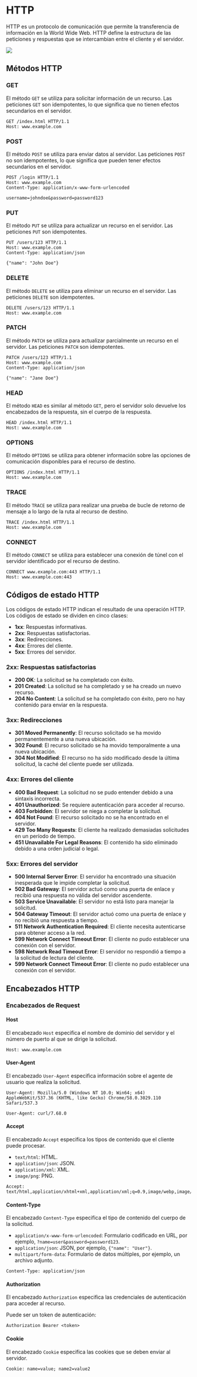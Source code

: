 # HTTP

HTTP es un protocolo de comunicación que permite la transferencia de información en la World Wide Web. HTTP define la estructura de las peticiones y respuestas que se intercambian entre el cliente y el servidor.

[![](https://mermaid.ink/img/pako:eNplk92OmzAQhV_F8lVWSlCgiRrlou0qqbq9iSKFu7oXEzwBqzBGxrCtUJ6tUp-sYyDNRkUC7MN3jsc_9DKzGuVWXkr7mhXgvEj3ihQ17Tl3UBdiBw0oEnwRdLMDdJiDtu5p1LLSIHmczXZj42nSnW09um_j6_uoaWr6fn84Xa-3PN_3h-f01tdFVjPwsjsGBUmHOsYEsVgsgv9NX0BjcgLR8m1qUbfn0mTAHz6E4EcjByuaSh0UnspbQZxQZJYw8yBgAEa3omANwPN9sK9HUTvTgR4Hm1IUcWYgv3xOxav5YWrUBiLr8oEaaufHjYg36yheR-tNlCSre9H8CISS8fskSt5FyTKONktF_4UqOZgadJ3h3ZidpoZ4SdMj74G2WVtxXbb51IumgBq3grVmLko4Y7nlIfb_ECV5vW9RYXxeC8-zwrH0O0cP2ELY2htLca_kn98pUm6FIkMaf0aFr8qPQ66iiQrBjRkiXdyzJ1kumbgGHakzVtyt04p0D2ayozkJ5tVy9WhG56x7MMu5rNBVYDSf7z6cMSV9gRUqGeav8QJt6ZVUdGUUWm9PvyiTW-9anEs-AXkhtxcoG-61tQaPewP8U1Qjcv0L_OUTkg?type=png)](https://mermaid.live/edit#pako:eNplk92OmzAQhV_F8lVWSlCgiRrlou0qqbq9iSKFu7oXEzwBqzBGxrCtUJ6tUp-sYyDNRkUC7MN3jsc_9DKzGuVWXkr7mhXgvEj3ihQ17Tl3UBdiBw0oEnwRdLMDdJiDtu5p1LLSIHmczXZj42nSnW09um_j6_uoaWr6fn84Xa-3PN_3h-f01tdFVjPwsjsGBUmHOsYEsVgsgv9NX0BjcgLR8m1qUbfn0mTAHz6E4EcjByuaSh0UnspbQZxQZJYw8yBgAEa3omANwPN9sK9HUTvTgR4Hm1IUcWYgv3xOxav5YWrUBiLr8oEaaufHjYg36yheR-tNlCSre9H8CISS8fskSt5FyTKONktF_4UqOZgadJ3h3ZidpoZ4SdMj74G2WVtxXbb51IumgBq3grVmLko4Y7nlIfb_ECV5vW9RYXxeC8-zwrH0O0cP2ELY2htLca_kn98pUm6FIkMaf0aFr8qPQ66iiQrBjRkiXdyzJ1kumbgGHakzVtyt04p0D2ayozkJ5tVy9WhG56x7MMu5rNBVYDSf7z6cMSV9gRUqGeav8QJt6ZVUdGUUWm9PvyiTW-9anEs-AXkhtxcoG-61tQaPewP8U1Qjcv0L_OUTkg)

## Métodos HTTP

### GET

El método `GET` se utiliza para solicitar información de un recurso. Las peticiones `GET` son idempotentes, lo que significa que no tienen efectos secundarios en el servidor.

```http
GET /index.html HTTP/1.1
Host: www.example.com
```

### POST

El método `POST` se utiliza para enviar datos al servidor. Las peticiones `POST` no son idempotentes, lo que significa que pueden tener efectos secundarios en el servidor.

```http
POST /login HTTP/1.1
Host: www.example.com
Content-Type: application/x-www-form-urlencoded

username=johndoe&password=password123
```

### PUT

El método `PUT` se utiliza para actualizar un recurso en el servidor. Las peticiones `PUT` son idempotentes.

```http
PUT /users/123 HTTP/1.1
Host: www.example.com
Content-Type: application/json

{"name": "John Doe"}
```

### DELETE

El método `DELETE` se utiliza para eliminar un recurso en el servidor. Las peticiones `DELETE` son idempotentes.

```http
DELETE /users/123 HTTP/1.1
Host: www.example.com
```

### PATCH

El método `PATCH` se utiliza para actualizar parcialmente un recurso en el servidor. Las peticiones `PATCH` son idempotentes.

```http
PATCH /users/123 HTTP/1.1
Host: www.example.com
Content-Type: application/json

{"name": "Jane Doe"}
```

### HEAD

El método `HEAD` es similar al método `GET`, pero el servidor solo devuelve los encabezados de la respuesta, sin el cuerpo de la respuesta.

```http
HEAD /index.html HTTP/1.1
Host: www.example.com
```

### OPTIONS

El método `OPTIONS` se utiliza para obtener información sobre las opciones de comunicación disponibles para el recurso de destino.

```http
OPTIONS /index.html HTTP/1.1
Host: www.example.com
```

### TRACE

El método `TRACE` se utiliza para realizar una prueba de bucle de retorno de mensaje a lo largo de la ruta al recurso de destino.

```http
TRACE /index.html HTTP/1.1
Host: www.example.com
```

### CONNECT

El método `CONNECT` se utiliza para establecer una conexión de túnel con el servidor identificado por el recurso de destino.

```http
CONNECT www.example.com:443 HTTP/1.1
Host: www.example.com:443
```

## Códigos de estado HTTP

Los códigos de estado HTTP indican el resultado de una operación HTTP. Los códigos de estado se dividen en cinco clases:

- **1xx**: Respuestas informativas.
- **2xx**: Respuestas satisfactorias.
- **3xx**: Redirecciones.
- **4xx**: Errores del cliente.
- **5xx**: Errores del servidor.

### 2xx: Respuestas satisfactorias

- **200 OK**: La solicitud se ha completado con éxito.
- **201 Created**: La solicitud se ha completado y se ha creado un nuevo recurso.
- **204 No Content**: La solicitud se ha completado con éxito, pero no hay contenido para enviar en la respuesta.

### 3xx: Redirecciones

- **301 Moved Permanently**: El recurso solicitado se ha movido permanentemente a una nueva ubicación.
- **302 Found**: El recurso solicitado se ha movido temporalmente a una nueva ubicación.
- **304 Not Modified**: El recurso no ha sido modificado desde la última solicitud, la caché del cliente puede ser utilizada.

### 4xx: Errores del cliente

- **400 Bad Request**: La solicitud no se pudo entender debido a una sintaxis incorrecta.
- **401 Unauthorized**: Se requiere autenticación para acceder al recurso.
- **403 Forbidden**: El servidor se niega a completar la solicitud.
- **404 Not Found**: El recurso solicitado no se ha encontrado en el servidor.
- **429 Too Many Requests**: El cliente ha realizado demasiadas solicitudes en un período de tiempo.
- **451 Unavailable For Legal Reasons**: El contenido ha sido eliminado debido a una orden judicial o legal.

### 5xx: Errores del servidor

- **500 Internal Server Error**: El servidor ha encontrado una situación inesperada que le impide completar la solicitud.
- **502 Bad Gateway**: El servidor actuó como una puerta de enlace y recibió una respuesta no válida del servidor ascendente.
- **503 Service Unavailable**: El servidor no está listo para manejar la solicitud.
- **504 Gateway Timeout**: El servidor actuó como una puerta de enlace y no recibió una respuesta a tiempo.
- **511 Network Authentication Required**: El cliente necesita autenticarse para obtener acceso a la red.
- **599 Network Connect Timeout Error**: El cliente no pudo establecer una conexión con el servidor.
- **598 Network Read Timeout Error**: El servidor no respondió a tiempo a la solicitud de lectura del cliente.
- **599 Network Connect Timeout Error**: El cliente no pudo establecer una conexión con el servidor.

## Encabezados HTTP

### Encabezados de Request

#### Host

El encabezado `Host` especifica el nombre de dominio del servidor y el número de puerto al que se dirige la solicitud.

```http
Host: www.example.com
```

#### User-Agent

El encabezado `User-Agent` especifica información sobre el agente de usuario que realiza la solicitud.

```http
User-Agent: Mozilla/5.0 (Windows NT 10.0; Win64; x64) AppleWebKit/537.36 (KHTML, like Gecko) Chrome/58.0.3029.110 Safari/537.3
```

```http
User-Agent: curl/7.68.0
```

#### Accept

El encabezado `Accept` especifica los tipos de contenido que el cliente puede procesar.

- `text/html`: HTML.
- `application/json`: JSON.
- `application/xml`: XML.
- `image/png`: PNG.

```http
Accept: text/html,application/xhtml+xml,application/xml;q=0.9,image/webp,image/apng,*/*;q=0.8
```

#### Content-Type

El encabezado `Content-Type` especifica el tipo de contenido del cuerpo de la solicitud.

- `application/x-www-form-urlencoded`: Formulario codificado en URL, por ejemplo, `?name=user&password=password123`.
- `application/json`: JSON, por ejemplo, `{"name": "User"}`.
- `multipart/form-data`: Formulario de datos múltiples, por ejemplo, un archivo adjunto.

```http
Content-Type: application/json
```

#### Authorization

El encabezado `Authorization` especifica las credenciales de autenticación para acceder al recurso.

Puede ser un token de autenticación:

```
Authorization Bearer <token>
```

#### Cookie

El encabezado `Cookie` especifica las cookies que se deben enviar al servidor.

```http
Cookie: name=value; name2=value2
```